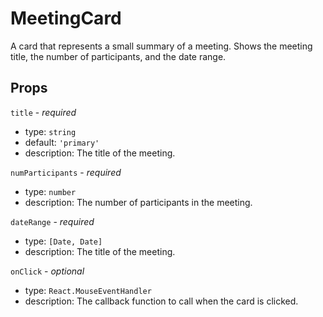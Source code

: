 # MeetingCard

A card that represents a small summary of a meeting. Shows the meeting title, the number of participants, and the date range.

## Props

`title` - _required_

- type: `string`
- default: `'primary'`
- description: The title of the meeting.

`numParticipants` - _required_

- type: `number`
- description: The number of participants in the meeting.

`dateRange` - _required_

- type: `[Date, Date]`
- description: The title of the meeting.

`onClick` - _optional_

- type: `React.MouseEventHandler`
- description: The callback function to call when the card is clicked.

